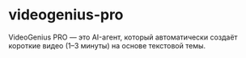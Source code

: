 # videogenius-pro
VideoGenius PRO — это AI-агент, который автоматически создаёт короткие видео (1–3 минуты) на основе текстовой темы. 
